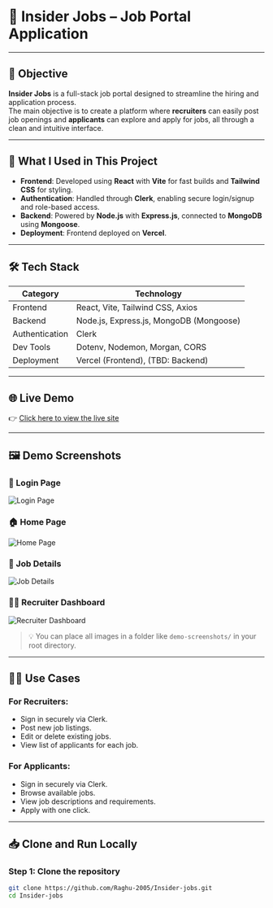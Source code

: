 # 💼 Insider Jobs – Job Portal Application

---

## 🎯 Objective

**Insider Jobs** is a full-stack job portal designed to streamline the hiring and application process.  
The main objective is to create a platform where **recruiters** can easily post job openings and **applicants** can explore and apply for jobs, all through a clean and intuitive interface.

---

## 🔧 What I Used in This Project

- **Frontend**: Developed using **React** with **Vite** for fast builds and **Tailwind CSS** for styling.
- **Authentication**: Handled through **Clerk**, enabling secure login/signup and role-based access.
- **Backend**: Powered by **Node.js** with **Express.js**, connected to **MongoDB** using **Mongoose**.
- **Deployment**: Frontend deployed on **Vercel**.

---

## 🛠️ Tech Stack

| Category     | Technology                     |
|--------------|--------------------------------|
| Frontend     | React, Vite, Tailwind CSS, Axios |
| Backend      | Node.js, Express.js, MongoDB (Mongoose) |
| Authentication | Clerk                         |
| Dev Tools    | Dotenv, Nodemon, Morgan, CORS   |
| Deployment   | Vercel (Frontend), (TBD: Backend) |

---

## 🌐 Live Demo

👉 [Click here to view the live site](https://job-portal-gs-client.vercel.app/)

---

## 🖼️ Demo Screenshots

### 🔐 Login Page
![Login Page](demo-screenshots/login-page.png)
### 🏠 Home Page
![Home Page](https://github.com/user-attachments/assets/9cc81687-6f5f-4d4f-9e3f-ada00cb67931)


### 📄 Job Details
![Job Details](demo-screenshots/job-details.png)

### 🧑‍💼 Recruiter Dashboard
![Recruiter Dashboard](demo-screenshots/recruiter-dashboard.png)

> 💡 You can place all images in a folder like `demo-screenshots/` in your root directory.

---

## 🧑‍🏫 Use Cases

### For Recruiters:
- Sign in securely via Clerk.
- Post new job listings.
- Edit or delete existing jobs.
- View list of applicants for each job.

### For Applicants:
- Sign in securely via Clerk.
- Browse available jobs.
- View job descriptions and requirements.
- Apply with one click.

---

## 📥 Clone and Run Locally

### Step 1: Clone the repository

```bash
git clone https://github.com/Raghu-2005/Insider-jobs.git
cd Insider-jobs

